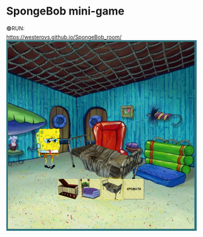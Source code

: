 # SpongeBob mini-game
🟢RUN:<br>
https://westerovs.github.io/SpongeBob_room/
<br>
<img src="cover.png">